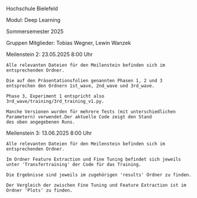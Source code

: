 Hochschule Bielefeld

Modul: Deep Learning

Sommersemester 2025

Gruppen Mitglieder: Tobias Wegner, Lewin Wanzek

Meilenstein 2: 23.05.2025 8:00 Uhr

    Alle relevanten Dateien für den Meilenstein befinden sich im entsprechenden Ordner.

    Die auf den Präsentationsfolien genannten Phasen 1, 2 und 3 entsprechen den Ordnern 1st_wave, 2nd_wave und 3rd_wave.

    Phase 3, Experiment 1 entspricht also 3rd_wave/training/3rd_training_v1.py.

    Manche Versionen wurden für mehrere Tests (mit unterschiedlichen Parametern) verwendet.Der aktuelle Code zeigt den Stand
    des oben angegebenen Runs.


Meilenstein 3: 13.06.2025 8:00 Uhr

    Alle relevanten Dateien für den Meilenstein befinden sich im entsprechenden Ordner.
    
    Im Ordner Feature Extraction und Fine Tuning befindet sich jeweils unter 'Transfertraining' der Code für das Training.
    
    Die Ergebnisse sind jeweils im zugehörigen 'results' Ordner zu finden.
    
    Der Vergleich der zwischen Fine Tuning und Feature Extraction ist im Ordner 'Plots' zu finden.
